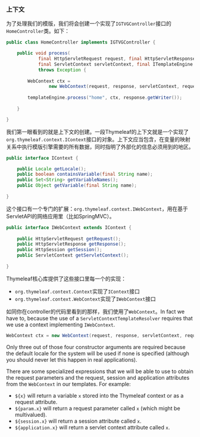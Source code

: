 ### 上下文

为了处理我们的模版，我们将会创建一个实现了`IGTVGController`接口的`HomeController`类。如下：
```java
public class HomeController implements IGTVGController {

    public void process(
            final HttpServletRequest request, final HttpServletResponse response,
            final ServletContext servletContext, final ITemplateEngine templateEngine)
            throws Exception {
        
        WebContext ctx = 
                new WebContext(request, response, servletContext, request.getLocale());
        
        templateEngine.process("home", ctx, response.getWriter());
        
    }

}
```
我们第一眼看到的就是上下文的创建。一段Thymeleaf的上下文就是一个实现了`org.thymeleaf.context.IContext`接口的对象。上下文应当包含，在变量的映射关系中执行模版引擎需要的所有数据，同时指明了外部化的信息必须用到的地区。
```java
public interface IContext {

    public Locale getLocale();
    public boolean containsVariable(final String name);
    public Set<String> getVariableNames();
    public Object getVariable(final String name);
    
}
```
这个接口有一个专门的扩展：`org.thymeleaf.context.IWebContext`，用在基于ServletAPI的网络应用里（比如SpringMVC）。
```java
public interface IWebContext extends IContext {
    
    public HttpServletRequest getRequest();
    public HttpServletResponse getResponse();
    public HttpSession getSession();
    public ServletContext getServletContext();
    
}
```
Thymeleaf核心库提供了这些接口里每一个的实现：

- `org.thymeleaf.context.Context`实现了`IContext`接口
- `org.thymeleaf.context.WebContext`实现了`IWebContext`接口

如同你在controller的代码里看到的那样，我们使用了`WebContext`。In fact we have to, because the use of a `ServletContextTemplateResolver` requires that we use a context implementing `IWebContext`.
```java
WebContext ctx = new WebContext(request, response, servletContext, request.getLocale());
```
Only three out of those four constructor arguments are required because the default locale for the system will be used if none is specified (although you should never let this happen in real applications).

There are some specialized expressions that we will be able to use to obtain the request parameters and the request, session and application attributes from the `WebContext` in our templates. For example:

- `${x}` will return a variable `x` stored into the Thymeleaf context or as a request attribute.
- `${param.x}` will return a request parameter called `x` (which might be multivalued).
- `${session.x}` will return a session attribute called `x`.
- `${application.x}` will return a servlet context attribute called `x`.